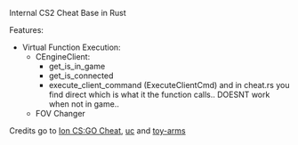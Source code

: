 Internal CS2 Cheat Base in Rust

Features:
- Virtual Function Execution:
    - CEngineClient:
        - get_is_in_game
        - get_is_connected
        - execute_client_command (ExecuteClientCmd) and in cheat.rs you find direct which is what it the function calls.. DOESNT work when not in game..
    - FOV Changer


Credits go to [Ion CS:GO Cheat](https://github.com/zorftw/Ion), [uc](https://www.unknowncheats.me/forum/rust-language-/620533-cs2-internal-rust-cheat-base.html) and [toy-arms](https://github.com/pseuxide/toy-arms)

